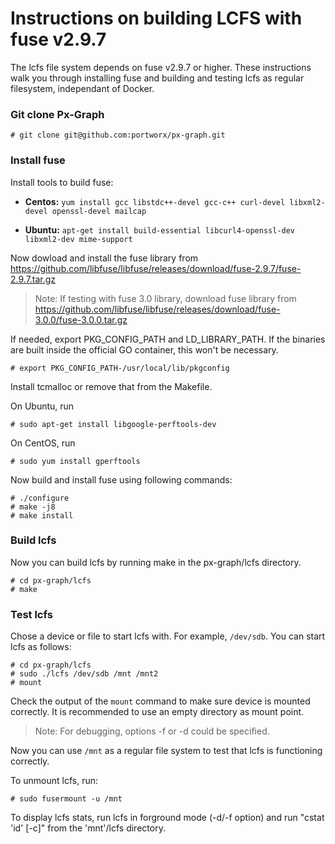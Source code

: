 # Instructions on building LCFS with fuse v2.9.7
The lcfs file system depends on fuse v2.9.7 or higher.  These instructions walk you through installing fuse and building and testing lcfs as regular filesystem, independant of Docker.

### Git clone Px-Graph

```
# git clone git@github.com:portworx/px-graph.git
```

### Install fuse
Install tools to build fuse:

   * **Centos:** 
     `yum install gcc libstdc++-devel gcc-c++ curl-devel libxml2-devel openssl-devel mailcap`

   * **Ubuntu:**
     `apt-get install build-essential libcurl4-openssl-dev libxml2-dev mime-support`
     
Now dowload and install the fuse library from https://github.com/libfuse/libfuse/releases/download/fuse-2.9.7/fuse-2.9.7.tar.gz

> Note: If testing with fuse 3.0 library, download fuse library from https://github.com/libfuse/libfuse/releases/download/fuse-3.0.0/fuse-3.0.0.tar.gz

If needed, export PKG_CONFIG_PATH and LD_LIBRARY_PATH.  If the binaries are built inside the official GO container, this won't be necessary.

```
# export PKG_CONFIG_PATH-/usr/local/lib/pkgconfig
```

Install tcmalloc or remove that from the Makefile.

On Ubuntu, run 

```
# sudo apt-get install libgoogle-perftools-dev
```

On CentOS, run

```
# sudo yum install gperftools
```

Now build and install fuse using following commands:

```
# ./configure
# make -j8
# make install
```

### Build lcfs 
Now you can build lcfs by running make in the px-graph/lcfs directory.

```
# cd px-graph/lcfs
# make
```


### Test lcfs
Chose a device or file to start lcfs with.  For example, `/dev/sdb`.  You can start lcfs as follows:

```
# cd px-graph/lcfs
# sudo ./lcfs /dev/sdb /mnt /mnt2
# mount
```

Check the output of the `mount` command to make sure device is mounted correctly.  It is recommended to use an empty directory as mount point.

> Note: For debugging, options -f or -d could be specified.

Now you can use `/mnt` as a regular file system to test that lcfs is functioning correctly.

To unmount lcfs, run:
```
# sudo fusermount -u /mnt
```

To display lcfs stats, run lcfs in forground mode (-d/-f option) and run "cstat 'id' [-c]" from the 'mnt'/lcfs directory.
